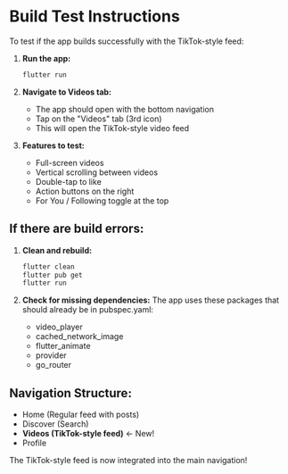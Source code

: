 # Build Test Instructions

To test if the app builds successfully with the TikTok-style feed:

1. **Run the app:**
   ```bash
   flutter run
   ```

2. **Navigate to Videos tab:**
   - The app should open with the bottom navigation
   - Tap on the "Videos" tab (3rd icon)
   - This will open the TikTok-style video feed

3. **Features to test:**
   - Full-screen videos
   - Vertical scrolling between videos
   - Double-tap to like
   - Action buttons on the right
   - For You / Following toggle at the top

## If there are build errors:

1. **Clean and rebuild:**
   ```bash
   flutter clean
   flutter pub get
   flutter run
   ```

2. **Check for missing dependencies:**
   The app uses these packages that should already be in pubspec.yaml:
   - video_player
   - cached_network_image
   - flutter_animate
   - provider
   - go_router

## Navigation Structure:
- Home (Regular feed with posts)
- Discover (Search)
- **Videos (TikTok-style feed)** ← New!
- Profile

The TikTok-style feed is now integrated into the main navigation!